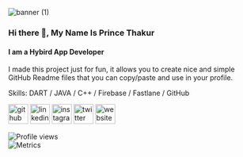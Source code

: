 ![banner (1)](https://user-images.githubusercontent.com/33751863/181150554-da70a5b2-1e42-443e-b2ba-b0afbe311ce2.png)
### Hi there 👋, My Name Is Prince Thakur
#### I am a Hybird App Developer



I made this project just for fun, it allows you to create nice and simple GitHub Readme files that you can copy/paste and use in your profile.

Skills: DART / JAVA / C++ / Firebase / Fastlane / GitHub

[<img src='https://cdn.jsdelivr.net/npm/simple-icons@3.0.1/icons/github.svg' alt='github' height='40'>](https://github.com/princethakur007)  [<img src='https://cdn.jsdelivr.net/npm/simple-icons@3.0.1/icons/linkedin.svg' alt='linkedin' height='40'>](https://www.linkedin.com/in/princethakur007/)  [<img src='https://cdn.jsdelivr.net/npm/simple-icons@3.0.1/icons/instagram.svg' alt='instagram' height='40'>](https://www.instagram.com/princethakur007/)  [<img src='https://cdn.jsdelivr.net/npm/simple-icons@3.0.1/icons/twitter.svg' alt='twitter' height='40'>](https://twitter.com/007thakurprince)  [<img src='https://cdn.jsdelivr.net/npm/simple-icons@3.0.1/icons/icloud.svg' alt='website' height='40'>](princethakur.gq)  

![Profile views](https://gpvc.arturio.dev/princethakur007)  
![Metrics](https://metrics.lecoq.io/PRINCETHAKUR007?template=classic&base.header=0&isocalendar=1&stars=1&base.indepth=false&base.hireable=false&isocalendar.duration=half-year&stars.limit=4&config.timezone=America%2FNew_York)
